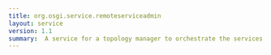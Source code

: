 ```yaml
---
title: org.osgi.service.remoteserviceadmin
layout: service
version: 1.1
summary:  A service for a topology manager to orchestrate the services between OSGi frameworks.
---
```


